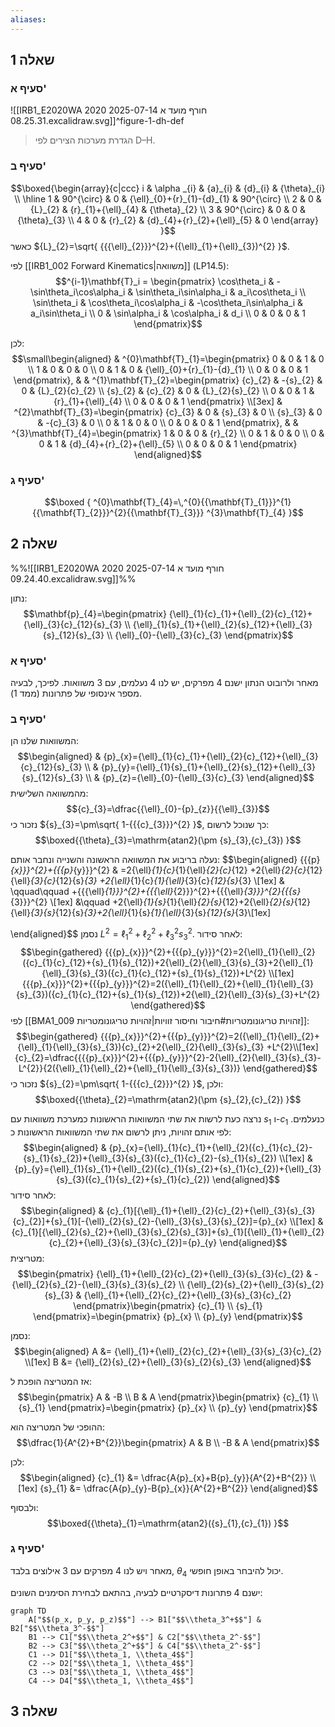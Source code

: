 ```yaml
---
aliases:
---
```

## שאלה 1
### סעיף א'

![[IRB1_E2020WA 2020 חורף מועד א 2025-07-14 08.25.31.excalidraw.svg]]^figure-1-dh-def
>הגדרת מערכות הצירים לפי D–H.

### סעיף ב'

$$\boxed{\begin{array}{c|ccc}
i & \alpha _{i} & {a}_{i} & {d}_{i} & {\theta}_{i} \\
\hline 1  & 90^{\circ}  & 0 & {\ell}_{0}+{r}_{1}-{d}_{1} & 90^{\circ}  \\
2 & 0 & {L}_{2} &  {r}_{1}+{\ell}_{4} & {\theta}_{2} \\
3 & 90^{\circ}  & 0 & 0 & {\theta}_{3} \\
4 & 0 & {r}_{2} & {d}_{4}+{r}_{2}+{\ell}_{5} & 0
\end{array} }$$
כאשר ${L}_{2}=\sqrt{ {{{\ell}_{2}}}^{2}+({\ell}_{1}+{\ell}_{3})^{2} }$.


לפי [[IRB1_002 Forward Kinematics|משוואה]] $\text{(LP14.5)}$:
$$^{i-1}\mathbf{T}_i = \begin{pmatrix}
\cos\theta_i & -\sin\theta_i\cos\alpha_i & \sin\theta_i\sin\alpha_i & a_i\cos\theta_i \\
\sin\theta_i & \cos\theta_i\cos\alpha_i & -\cos\theta_i\sin\alpha_i & a_i\sin\theta_i \\
0 & \sin\alpha_i & \cos\alpha_i & d_i \\
0 & 0 & 0 & 1
\end{pmatrix}$$


לכן:
$$\small\begin{aligned}
 & ^{0}\mathbf{T}_{1}=\begin{pmatrix}
0 & 0 & 1 & 0 \\
1 & 0 & 0 & 0 \\
0 & 1 & 0 & {\ell}_{0}+{r}_{1}-{d}_{1} \\
0 & 0 & 0 & 1
\end{pmatrix}, &  & ^{1}\mathbf{T}_{2}=\begin{pmatrix}
{c}_{2} & -{s}_{2} & 0 & {L}_{2}{c}_{2} \\
{s}_{2} & {c}_{2} & 0 & {L}_{2}{s}_{2} \\
0 & 0 & 1 & {r}_{1}+{\ell}_{4} \\
0 & 0 & 0 & 1
\end{pmatrix} \\[3ex]
 & ^{2}\mathbf{T}_{3}=\begin{pmatrix}
{c}_{3} & 0 & {s}_{3} & 0 \\
{s}_{3} & 0 & -{c}_{3} & 0 \\
0 & 1 & 0 & 0 \\
0 & 0 & 0 & 1
\end{pmatrix}, &  & ^{3}\mathbf{T}_{4}=\begin{pmatrix}
1 & 0 & 0 & {r}_{2} \\
0 & 1 & 0 & 0 \\
0 & 0 & 1 & {d}_{4}+{r}_{2}+{\ell}_{5} \\
0 & 0 & 0 & 1
\end{pmatrix}
\end{aligned}$$

### סעיף ג'
$$\boxed {
^{0}\mathbf{T}_{4}=\,^{0}{{\mathbf{T}_{1}}}^{1}{{\mathbf{T}_{2}}}^{2}{{\mathbf{T}_{3}}} ^{3}\mathbf{T}_{4}
 }$$

## שאלה 2
%%![[IRB1_E2020WA 2020 חורף מועד א 2025-07-14 09.24.40.excalidraw.svg]]%%

נתון:
$$\mathbf{p}_{4}=\begin{pmatrix}
{\ell}_{1}{c}_{1}+{\ell}_{2}{c}_{12}+{\ell}_{3}{c}_{12}{s}_{3} \\
{\ell}_{1}{s}_{1}+{\ell}_{2}{s}_{12}+{\ell}_{3}{s}_{12}{s}_{3} \\
{\ell}_{0}-{\ell}_{3}{c}_{3}
\end{pmatrix}$$
### סעיף א'
מאחר ולרובוט הנתון ישנם $4$ מפרקים, יש לנו $4$ נעלמים, עם $3$ משוואות. לפיכך, לבעיה מספר אינסופי של פתרונות (ממד $1$).

### סעיף ב'
המשוואות שלנו הן:
$$\begin{aligned}
 & {p}_{x}={\ell}_{1}{c}_{1}+{\ell}_{2}{c}_{12}+{\ell}_{3}{c}_{12}{s}_{3} \\
 & {p}_{y}={\ell}_{1}{s}_{1}+{\ell}_{2}{s}_{12}+{\ell}_{3}{s}_{12}{s}_{3} \\
 & {p}_{z}={\ell}_{0}-{\ell}_{3}{c}_{3}
\end{aligned}$$
מהמשוואה השלישית:
$${c}_{3}=\dfrac{{\ell}_{0}-{p}_{z}}{{\ell}_{3}}$$
נזכור כי ${s}_{3}=\pm\sqrt{ 1-{{{c}_{3}}}^{2} }$, כך שנוכל לרשום:
$$\boxed{{\theta}_{3}=\mathrm{atan2}(\pm {s}_{3},{c}_{3}) }$$

נעלה בריבוע את המשוואה הראשונה והשנייה ונחבר אותם:
$$\begin{aligned}
{{{p}_{x}}}^{2}+{{{p}_{y}}}^{2} & =2{\ell}_{1}{c}_{1}{\ell}_{2}{c}_{12} +2{\ell}_{2}{c}_{12}{\ell}_{3}{c}_{12}{s}_{3} 
  +2{\ell}_{1}{c}_{1}{\ell}_{3}{c}_{12}{s}_{3} \\[1ex]
 & \qquad\qquad  +{{{\ell}_{1}}}^{2}+{{{\ell}_{2}}}^{2}+{{{\ell}_{3}}}^{2}{{{s}_{3}}}^{2} \\[1ex]
 &\qquad +2{\ell}_{1}{s}_{1}{\ell}_{2}{s}_{12}+2{\ell}_{2}{s}_{12}{\ell}_{3}{s}_{12}{s}_{3}+2{\ell}_{1}{s}_{1}{\ell}_{3}{s}_{12}{s}_{3}\\[1ex]

\end{aligned}$$
נסמן $L^{2}={{{\ell}_{1}}}^{2}+{{{\ell}_{2}}}^{2}+{{{\ell}_{3}}}^{2}{{{s}_{3}}}^{2}$. לאחר סידור:
$$\begin{gathered}
{{{p}_{x}}}^{2}+{{{p}_{y}}}^{2}=2{\ell}_{1}{\ell}_{2}({c}_{1}{c}_{12}+{s}_{1}{s}_{12})+2{\ell}_{2}{\ell}_{3}{s}_{3}+2{\ell}_{1}{\ell}_{3}{s}_{3}({c}_{1}{c}_{12}+{s}_{1}{s}_{12})+L^{2} \\[1ex]
{{{p}_{x}}}^{2}+{{{p}_{y}}}^{2}=2({\ell}_{1}{\ell}_{2}+{\ell}_{1}{\ell}_{3}{s}_{3})({c}_{1}{c}_{12}+{s}_{1}{s}_{12})+2{\ell}_{2}{\ell}_{3}{s}_{3}+L^{2}
\end{gathered}$$
לפי [[BMA1_009 זהויות טריגונומטריות#חיבור וחיסור זוויות|זהויות טריגונומטריות]]:
$$\begin{gathered}
{{{p}_{x}}}^{2}+{{{p}_{y}}}^{2}=2({\ell}_{1}{\ell}_{2}+{\ell}_{1}{\ell}_{3}{s}_{3}){c}_{2}+2{\ell}_{2}{\ell}_{3}{s}_{3} +L^{2}\\[1ex]
{c}_{2}=\dfrac{{{{p}_{x}}}^{2}+{{{p}_{y}}}^{2}-2{\ell}_{2}{\ell}_{3}{s}_{3}-L^{2}}{2({\ell}_{1}{\ell}_{2}+{\ell}_{1}{\ell}_{3}{s}_{3})}
\end{gathered}$$
נזכור כי ${s}_{2}=\pm\sqrt{ 1-{{{c}_{2}}}^{2} }$, ולכן:
$$\boxed{{\theta}_{2}=\mathrm{atan2}(\pm {s}_{2},{c}_{2}) }$$

נרצה כעת לרשות את שתי המשוואות הראשונות כמערכת משוואות עם ${s}_{1}$ ו-${c}_{1}$ כנעלמים. לפי אותם זהויות, ניתן לרשום את שתי המשוואות הראשונות כ:
$$\begin{aligned}
 & {p}_{x}={\ell}_{1}{c}_{1}+{\ell}_{2}({c}_{1}{c}_{2}-{s}_{1}{s}_{2})+{\ell}_{3}{s}_{3}({c}_{1}{c}_{2}-{s}_{1}{s}_{2}) \\[1ex]
 & {p}_{y}={\ell}_{1}{s}_{1}+{\ell}_{2}({c}_{1}{s}_{2}+{s}_{1}{c}_{2})+{\ell}_{3}{s}_{3}({c}_{1}{s}_{2}+{s}_{1}{c}_{2})
\end{aligned}$$
לאחר סידור:
$$\begin{aligned}
 & {c}_{1}[{\ell}_{1}+{\ell}_{2}{c}_{2}+{\ell}_{3}{s}_{3}{c}_{2}]+{s}_{1}[-{\ell}_{2}{s}_{2}-{\ell}_{3}{s}_{3}{s}_{2}]={p}_{x} \\[1ex]
 & {c}_{1}[{\ell}_{2}{s}_{2}+{\ell}_{3}{s}_{2}{s}_{3}]+{s}_{1}[{\ell}_{1}+{\ell}_{2}{c}_{2}+{\ell}_{3}{s}_{3}{c}_{2}]={p}_{y}
\end{aligned}$$
מטריצית:
$$\begin{pmatrix}
{\ell}_{1}+{\ell}_{2}{c}_{2}+{\ell}_{3}{s}_{3}{c}_{2} & -{\ell}_{2}{s}_{2}-{\ell}_{3}{s}_{3}{s}_{2} \\
{\ell}_{2}{s}_{2}+{\ell}_{3}{s}_{2}{s}_{3} & {\ell}_{1}+{\ell}_{2}{c}_{2}+{\ell}_{3}{s}_{3}{c}_{2}
\end{pmatrix}\begin{pmatrix}
{c}_{1} \\
{s}_{1}
\end{pmatrix}=\begin{pmatrix}
{p}_{x} \\
{p}_{y}
\end{pmatrix}$$

נסמן:
$$\begin{aligned}
A &= {\ell}_{1}+{\ell}_{2}{c}_{2}+{\ell}_{3}{s}_{3}{c}_{2} \\[1ex]
B &= {\ell}_{2}{s}_{2}+{\ell}_{3}{s}_{2}{s}_{3}
\end{aligned}$$

אז המטריצה הופכת ל:
$$\begin{pmatrix}
A & -B \\
B & A
\end{pmatrix}\begin{pmatrix}
{c}_{1} \\
{s}_{1}
\end{pmatrix}=\begin{pmatrix}
{p}_{x} \\
{p}_{y}
\end{pmatrix}$$

ההופכי של המטריצה הוא:
$$\dfrac{1}{A^{2}+B^{2}}\begin{pmatrix}
A & B \\
-B & A
\end{pmatrix}$$

לכן:
$$\begin{aligned}
{c}_{1} &= \dfrac{A{p}_{x}+B{p}_{y}}{A^{2}+B^{2}} \\[1ex]
{s}_{1} &= \dfrac{A{p}_{y}-B{p}_{x}}{A^{2}+B^{2}}
\end{aligned}$$

ולבסוף:
$$\boxed{{\theta}_{1}=\mathrm{atan2}({s}_{1},{c}_{1}) }$$

### סעיף ג'
מאחר ויש לנו $4$ מפרקים עם $3$ אילוצים בלבד, ${\theta}_{4}$ יכול להיבחר באופן חופשי.

ישנם 4 פתרונות דיסקרטיים לבעיה, בהתאם לבחירת הסימנים השונים:

```mermaid
graph TD
    A["$$(p_x, p_y, p_z)$$"] --> B1["$$\\theta_3^+$$"] & B2["$$\\theta_3^-$$"]
    B1 --> C1["$$\\theta_2^+$$"] & C2["$$\\theta_2^-$$"]
    B2 --> C3["$$\\theta_2^+$$"] & C4["$$\\theta_2^-$$"]
    C1 --> D1["$$\\theta_1, \\theta_4$$"]
    C2 --> D2["$$\\theta_1, \\theta_4$$"]
    C3 --> D3["$$\\theta_1, \\theta_4$$"]
    C4 --> D4["$$\\theta_1, \\theta_4$$"]
```


## שאלה 3

